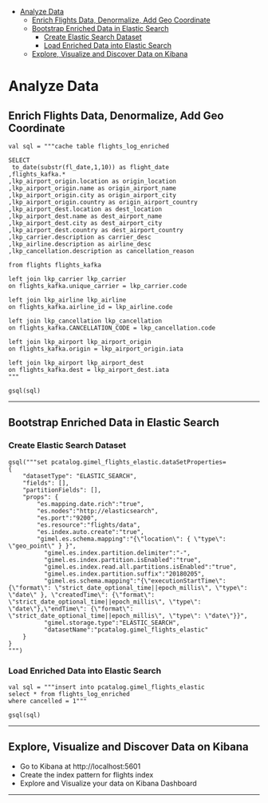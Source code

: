 
* [Analyze Data](#analyze-data)
   * [Enrich Flights Data, Denormalize, Add Geo Coordinate](#enrich-flights-data-denormalize-add-geo-coordinate)
   * [Bootstrap Enriched Data in Elastic Search](#bootstrap-enriched-data-in-elastic-search)
      * [Create Elastic Search Dataset](#create-elastic-search-dataset)
      * [Load Enriched Data into Elastic Search](#load-enriched-data-into-elastic-search)
   * [Explore, Visualize and Discover Data on Kibana](#explore-visualize-and-discover-data-on-kibana)
   
# Analyze Data

## Enrich Flights Data, Denormalize, Add Geo Coordinate

```
val sql = """cache table flights_log_enriched

SELECT 
 to_date(substr(fl_date,1,10)) as flight_date
,flights_kafka.*
,lkp_airport_origin.location as origin_location
,lkp_airport_origin.name as origin_airport_name
,lkp_airport_origin.city as origin_airport_city
,lkp_airport_origin.country as origin_airport_country
,lkp_airport_dest.location as dest_location
,lkp_airport_dest.name as dest_airport_name
,lkp_airport_dest.city as dest_airport_city
,lkp_airport_dest.country as dest_airport_country
,lkp_carrier.description as carrier_desc
,lkp_airline.description as airline_desc
,lkp_cancellation.description as cancellation_reason

from flights flights_kafka                                  

left join lkp_carrier lkp_carrier                          
on flights_kafka.unique_carrier = lkp_carrier.code 

left join lkp_airline lkp_airline                          
on flights_kafka.airline_id = lkp_airline.code

left join lkp_cancellation lkp_cancellation                 
on flights_kafka.CANCELLATION_CODE = lkp_cancellation.code

left join lkp_airport lkp_airport_origin                   
on flights_kafka.origin = lkp_airport_origin.iata

left join lkp_airport lkp_airport_dest                    
on flights_kafka.dest = lkp_airport_dest.iata
"""

gsql(sql)
```

___________________________________________________________________________________________________________________

## Bootstrap Enriched Data in Elastic Search

### Create Elastic Search Dataset

```
gsql("""set pcatalog.gimel_flights_elastic.dataSetProperties=
{
    "datasetType": "ELASTIC_SEARCH",
    "fields": [],
    "partitionFields": [],
    "props": {
  		"es.mapping.date.rich":"true",
  		"es.nodes":"http://elasticsearch",
  		"es.port":"9200",
  		"es.resource":"flights/data",
  		"es.index.auto.create":"true",
  		"gimel.es.schema.mapping":"{\"location\": { \"type\": \"geo_point\" } }",
		  "gimel.es.index.partition.delimiter":"-",
		  "gimel.es.index.partition.isEnabled":"true",
		  "gimel.es.index.read.all.partitions.isEnabled":"true",
		  "gimel.es.index.partition.suffix":"20180205",
		  "gimel.es.schema.mapping":"{\"executionStartTime\": {\"format\": \"strict_date_optional_time||epoch_millis\", \"type\": \"date\" }, \"createdTime\": {\"format\": \"strict_date_optional_time||epoch_millis\", \"type\": \"date\"},\"endTime\": {\"format\": \"strict_date_optional_time||epoch_millis\", \"type\": \"date\"}}",
		  "gimel.storage.type":"ELASTIC_SEARCH",
		  "datasetName":"pcatalog.gimel_flights_elastic"
    }
}
""")
```

### Load Enriched Data into Elastic Search

```
val sql = """insert into pcatalog.gimel_flights_elastic
select * from flights_log_enriched
where cancelled = 1"""

gsql(sql)
```

___________________________________________________________________________________________________________________

## Explore, Visualize and Discover Data on Kibana

* Go to Kibana at http://localhost:5601
* Create the index pattern for flights index
* Explore and Visualize your data on Kibana Dashboard

___________________________________________________________________________________________________________________